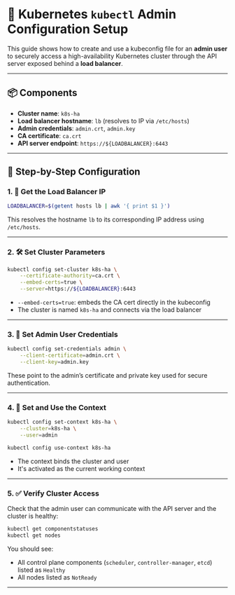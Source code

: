 # 🧩 Kubernetes `kubectl` Admin Configuration Setup

This guide shows how to create and use a kubeconfig file for an **admin user** to securely access a high-availability Kubernetes cluster through the API server exposed behind a **load balancer**.

---

## 📦 Components

- **Cluster name**: `k8s-ha`
- **Load balancer hostname**: `lb` (resolves to IP via `/etc/hosts`)
- **Admin credentials**: `admin.crt`, `admin.key`
- **CA certificate**: `ca.crt`
- **API server endpoint**: `https://${LOADBALANCER}:6443`

---

## 🔧 Step-by-Step Configuration

### 1. 🧠 Get the Load Balancer IP

```bash
LOADBALANCER=$(getent hosts lb | awk '{ print $1 }')
```

This resolves the hostname `lb` to its corresponding IP address using `/etc/hosts`.

---

### 2. 🛠️ Set Cluster Parameters

```bash
kubectl config set-cluster k8s-ha \
    --certificate-authority=ca.crt \
    --embed-certs=true \
    --server=https://${LOADBALANCER}:6443
```

- `--embed-certs=true`: embeds the CA cert directly in the kubeconfig
- The cluster is named `k8s-ha` and connects via the load balancer

---

### 3. 👤 Set Admin User Credentials

```bash
kubectl config set-credentials admin \
    --client-certificate=admin.crt \
    --client-key=admin.key
```

These point to the admin’s certificate and private key used for secure authentication.

---

### 4. 🔗 Set and Use the Context

```bash
kubectl config set-context k8s-ha \
    --cluster=k8s-ha \
    --user=admin

kubectl config use-context k8s-ha
```

- The context binds the cluster and user
- It's activated as the current working context

---

### 5. ✅ Verify Cluster Access

Check that the admin user can communicate with the API server and the cluster is healthy:

```bash
kubectl get componentstatuses
kubectl get nodes
```

You should see:
- All control plane components (`scheduler`, `controller-manager`, `etcd`) listed as `Healthy`
- All nodes listed as `NotReady`

---

